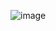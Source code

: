 ![image](https://user-images.githubusercontent.com/99037494/199708926-9404d8c8-ffea-4d20-9b3d-fe2d3072a772.png)
